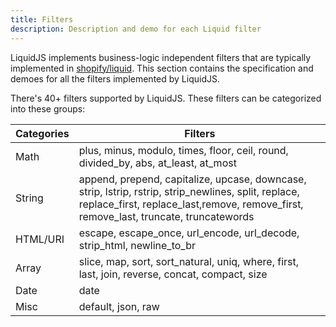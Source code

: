 ```yaml
---
title: Filters
description: Description and demo for each Liquid filter
---
```


LiquidJS implements business-logic independent filters that are typically implemented in [shopify/liquid][shopify/liquid]. This section contains the specification and demoes for all the filters implemented by LiquidJS.

There's 40+ filters supported by LiquidJS. These filters can be categorized into these groups:

Categories | Filters
--- | ---
Math | plus, minus, modulo, times, floor, ceil, round, divided_by, abs, at_least, at_most
String | append, prepend, capitalize, upcase, downcase, strip, lstrip, rstrip, strip_newlines, split, replace, replace_first, replace_last,remove, remove_first, remove_last, truncate, truncatewords
HTML/URI | escape, escape_once, url_encode, url_decode, strip_html, newline_to_br
Array | slice, map, sort, sort_natural, uniq, where, first, last, join, reverse, concat, compact, size
Date | date
Misc | default, json, raw

[shopify/liquid]: https://github.com/Shopify/liquid
